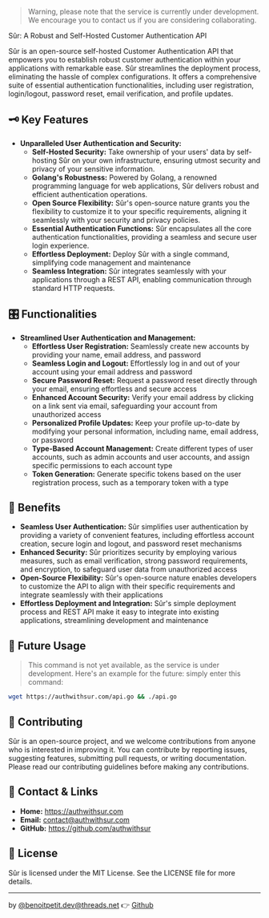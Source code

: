 > Warning, please note that the service is currently under development. We encourage you to contact us if you are considering collaborating.


Sûr: A Robust and Self-Hosted Customer Authentication API

Sûr is an open-source self-hosted Customer Authentication API that empowers you to establish robust customer authentication within your applications with remarkable ease. Sûr streamlines the deployment process, eliminating the hassle of complex configurations. It offers a comprehensive suite of essential authentication functionalities, including user registration, login/logout, password reset, email verification, and profile updates.

## 🗝️ Key Features

- **Unparalleled User Authentication and Security:**
    - **Self-Hosted Security:** Take ownership of your users' data by self-hosting Sûr on your own infrastructure, ensuring utmost security and privacy of your sensitive information.
    - **Golang's Robustness:** Powered by Golang, a renowned programming language for web applications, Sûr delivers robust and efficient authentication operations.
    - **Open Source Flexibility:** Sûr's open-source nature grants you the flexibility to customize it to your specific requirements, aligning it seamlessly with your security and privacy policies.
    - **Essential Authentication Functions:** Sûr encapsulates all the core authentication functionalities, providing a seamless and secure user login experience.
    - **Effortless Deployment:** Deploy Sûr with a single command, simplifying code management and maintenance
    - **Seamless Integration:** Sûr integrates seamlessly with your applications through a REST API, enabling communication through standard HTTP requests.

## 🎛️ Functionalities

- **Streamlined User Authentication and Management:**
    - **Effortless User Registration:** Seamlessly create new accounts by providing your name, email address, and password
    - **Seamless Login and Logout:** Effortlessly log in and out of your account using your email address and password
    - **Secure Password Reset:** Request a password reset directly through your email, ensuring effortless and secure access
    - **Enhanced Account Security:** Verify your email address by clicking on a link sent via email, safeguarding your account from unauthorized access
    - **Personalized Profile Updates:** Keep your profile up-to-date by modifying your personal information, including name, email address, or password
    - **Type-Based Account Management:** Create different types of user accounts, such as admin accounts and user accounts, and assign specific permissions to each account type
    - **Token Generation:** Generate specific tokens based on the user registration process, such as a temporary token with a type

## 🎉 Benefits

- **Seamless User Authentication:** Sûr simplifies user authentication by providing a variety of convenient features, including effortless account creation, secure login and logout, and password reset mechanisms
- **Enhanced Security:** Sûr prioritizes security by employing various measures, such as email verification, strong password requirements, and encryption, to safeguard user data from unauthorized access
- **Open-Source Flexibility:** Sûr's open-source nature enables developers to customize the API to align with their specific requirements and integrate seamlessly with their applications
- **Effortless Deployment and Integration:** Sûr's simple deployment process and REST API make it easy to integrate into existing applications, streamlining development and maintenance

## 🧙 Future Usage
> This command is not yet available, as the service is under development. Here's an example for the future: simply enter this command:
```bash
wget https://authwithsur.com/api.go && ./api.go
```

## 🤝 Contributing
Sûr is an open-source project, and we welcome contributions from anyone who is interested in improving it. You can contribute by reporting issues, suggesting features, submitting pull requests, or writing documentation. Please read our contributing guidelines before making any contributions.

## 📎 Contact & Links
- **Home:** https://authwithsur.com
- **Email:** contact@authwithsur.com
- **GitHub:** https://github.com/authwithsur

## 📜 License
Sûr is licensed under the MIT License. See the LICENSE file for more details.

---
by [@benoitpetit.dev@threads.net](https://www.threads.net/@benoitpetit.dev) 👉️ [Github](https://github.com/benoitpetit)
